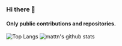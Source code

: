 ### Hi there 👋

#### Only public contributions and repositories.

![Top Langs](https://github-readme-stats.vercel.app/api/top-langs/?username=SeanLuis&hide=html)
![mattn's github stats](https://github-readme-stats.vercel.app/api?username=SeanLuis&show_icons=true&count_private=true&line_height=40)

<!--
**SeanLuis/SeanLuis** is a ✨ _special_ ✨ repository because its `README.md` (this file) appears on your GitHub profile.

Here are some ideas to get you started:

- 🔭 I’m currently working on ...
- 🌱 I’m currently learning ...
- 👯 I’m looking to collaborate on ...
- 🤔 I’m looking for help with ...
- 💬 Ask me about ...
- 📫 How to reach me: ...
- 😄 Pronouns: ...
- ⚡ Fun fact: ...
-->
